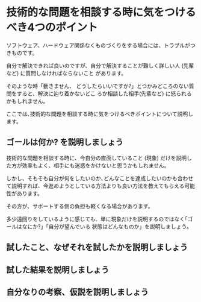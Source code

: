 # 技術的な問題を相談する時に気をつけるべき4つのポイント

ソフトウェア、ハードウェア関係なくものづくりをする場合には、トラブルがつきものです。

自分で解決できれば良いのですが、自分で解決することが難しく詳しい人 (先輩など) に質問しなければならないこと があります。

そのような時「動きません、 どうしたらいいですか?」とつかみどころのない質問をすると、解決に辿り着かないどこ ろか相談した相手(先輩など) に怒られるかもしれません。

ここでは､技術的な問題を相談する時に気をつけるべきポイントについて説明します。
## ゴールは何か? を説明しましょう
技術的な問題を相談する時に、今自分の直面していること (現象) だけを説明した方が効率もよく、相手にも迷惑をかけないと思うかもしれません。

しかし、そもそも自分が何をしたいのか､どんなことを達成したいのかも合わせて説明すれば、今進めようとしている方法よりも良い方法を教えてもらえる可能性があります。

その方が、サポートする側の負担も軽くなる場合があります。

多少遠回りをしているように感じても、単に現象だけを説明するのではなく｢ゴールはなにか?」「自分が望んでいる 状態はどんなものか」を説明しましょう｡
## 試したこと、なぜそれを試したかを説明しましょう

## 試した結果を説明しましょう

## 自分なりの考察、仮説を説明しましょう
